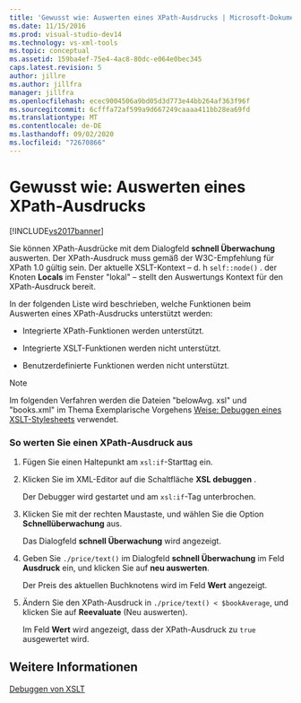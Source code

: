 ```yaml
---
title: 'Gewusst wie: Auswerten eines XPath-Ausdrucks | Microsoft-Dokumentation'
ms.date: 11/15/2016
ms.prod: visual-studio-dev14
ms.technology: vs-xml-tools
ms.topic: conceptual
ms.assetid: 159ba4ef-75e4-4ac8-80dc-e064e0bec345
caps.latest.revision: 5
author: jillre
ms.author: jillfra
manager: jillfra
ms.openlocfilehash: ecec9004506a9bd05d3d773e44bb264af363f96f
ms.sourcegitcommit: 6cfffa72af599a9d667249caaaa411bb28ea69fd
ms.translationtype: MT
ms.contentlocale: de-DE
ms.lasthandoff: 09/02/2020
ms.locfileid: "72670866"
---
```

# <a name="how-to-evaluate-an-xpath-expression"></a>Gewusst wie: Auswerten eines XPath-Ausdrucks
[!INCLUDE[vs2017banner](../includes/vs2017banner.md)]

Sie können XPath-Ausdrücke mit dem Dialogfeld **schnell Überwachung** auswerten. Der XPath-Ausdruck muss gemäß der W3C-Empfehlung für XPath 1.0 gültig sein. Der aktuelle XSLT-Kontext – d. h `self::node()` . der Knoten **Locals** im Fenster "lokal" – stellt den Auswertungs Kontext für den XPath-Ausdruck bereit.

 In der folgenden Liste wird beschrieben, welche Funktionen beim Auswerten eines XPath-Ausdrucks unterstützt werden:

- Integrierte XPath-Funktionen werden unterstützt.

- Integrierte XSLT-Funktionen werden nicht unterstützt.

- Benutzerdefinierte Funktionen werden nicht unterstützt.

> [!NOTE]
> Im folgenden Verfahren werden die Dateien "belowAvg. xsl" und "books.xml" im Thema Exemplarische Vorgehens [Weise: Debuggen eines XSLT-Stylesheets](../xml-tools/walkthrough-debug-an-xslt-style-sheet.md) verwendet.

### <a name="to-evaluate-an-xpath-expression"></a>So werten Sie einen XPath-Ausdruck aus

1. Fügen Sie einen Haltepunkt am `xsl:if`-Starttag ein.

2. Klicken Sie im XML-Editor auf die Schaltfläche **XSL debuggen** .

     Der Debugger wird gestartet und am `xsl:if`-Tag unterbrochen.

3. Klicken Sie mit der rechten Maustaste, und wählen Sie die Option **Schnellüberwachung** aus.

     Das Dialogfeld **schnell Überwachung** wird angezeigt.

4. Geben Sie `./price/text()` im Dialogfeld **schnell Überwachung** im Feld **Ausdruck** ein, und klicken Sie auf **neu auswerten**.

     Der Preis des aktuellen Buchknotens wird im Feld **Wert** angezeigt.

5. Ändern Sie den XPath-Ausdruck in `./price/text() < $bookAverage`, und klicken Sie auf **Reevaluate** (Neu auswerten).

     Im Feld **Wert** wird angezeigt, dass der XPath-Ausdruck zu `true` ausgewertet wird.

## <a name="see-also"></a>Weitere Informationen
 [Debuggen von XSLT](../xml-tools/debugging-xslt.md)
